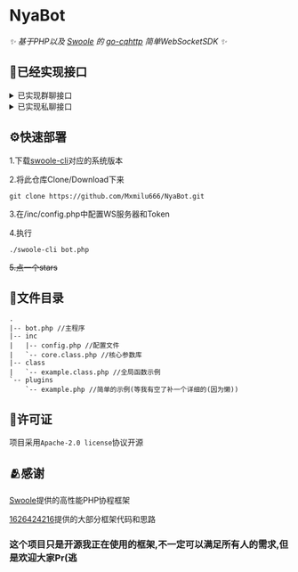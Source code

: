 # NyaBot

_✨ 基于PHP以及 [Swoole](https://www.swoole.com/) 的 [go-cqhttp](https://github.com/Mrs4s/go-cqhttp/) 简单WebSocketSDK ✨_  

## 🎈已经实现接口

<details>
<summary>已实现群聊接口</summary>

- [x] 发送群聊消息

- [x] 发送群聊回复消息

- More TODO...(咕咕咕)

</details>

<details>
<summary>已实现私聊接口</summary>

- [x] 发送私聊消息

- [x] 发送私聊回复消息

- More TODO...(咕咕咕)

</details>

## ⚙️快速部署
1.下载[swoole-cli](https://www.swoole.com/download)对应的系统版本

2.将此仓库Clone/Download下来
``` code
git clone https://github.com/Mxmilu666/NyaBot.git
```
3.在/inc/config.php中配置WS服务器和Token

4.执行
``` code
./swoole-cli bot.php
```
~~5.点一个stars~~

## 📁文件目录
``` code
.
|-- bot.php //主程序
|-- inc
|   |-- config.php //配置文件
|   `-- core.class.php //核心参数库
|-- class
|   `-- example.class.php //全局函数示例
`-- plugins
    `-- example.php //简单的示例(等我有空了补一个详细的(因为懒))

```

## 📖许可证
项目采用`Apache-2.0 license`协议开源

## 🫂感谢
[Swoole](https://www.swoole.com/)提供的高性能PHP协程框架

[1626424216](https://github.com/1626424216)提供的大部分框架代码和思路

### 这个项目只是开源我正在使用的框架,不一定可以满足所有人的需求,但是欢迎大家Pr(逃